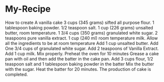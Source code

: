 # My-Recipe
How to create A vanilla cake
3 cups (345 grams) sifted all purpose flour.
1 tablespoon baking powder.
1/2 teaspoon salt.
1 cup (226 grams) unsalted butter, room temperature.
1 3/4 cups (350 grams) granulated white sugar.
2 teaspoons pure vanilla extract.
1 cup (240 ml) room temperature milk.
Allow all the ingredients to be at room temperature
Add 1 cup unsalted butter.
Add One 3/4 cups of granulated white sugar.
Add 2 teaspoons of Vanilla Extract.
Add 1 cup milk.
Mix properly.
Preheat the oven for 10 minutes
Grease a cake pan with oil and then add the batter in the cake pan.
Add 3 cups flour, 1/2 teaspoon salt and 1 tablespoon baking powder in the batter
Mix the butter with the sugar.
Heat the batter for 20 minutes.
The production of cake is completed.
